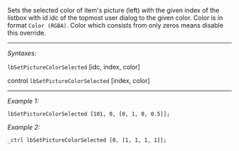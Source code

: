 Sets the selected color of item's picture (left) with the given index of the listbox with id idc of the topmost user dialog to the given color. Color is in format `Color (RGBA)`. Color which consists from only zeros means disable this override.


---
*Syntaxes:*

`lbSetPictureColorSelected` [idc, index, color]

control `lbSetPictureColorSelected` [index, color]

---
*Example 1:*

```sqf
lbSetPictureColorSelected [101, 0, [0, 1, 0, 0.5]];
```

*Example 2:*

```sqf
_ctrl lbSetPictureColorSelected [0, [1, 1, 1, 1]];
```